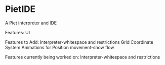 PietIDE
=======

A Piet interpreter and IDE

Features:
UI

Features to Add:
Interpreter-whitespace and restrictions
Grid Coordinate System
Animations for Position movement-show flow

Features currently being worked on:
Interpreter-whitespace and restrictions